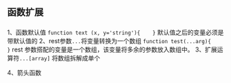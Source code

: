 ## 函数扩展

### 
1、函数默认值
`function text (x, y='string'){    }`
默认值之后的变量必须是带默认值的
2、rest参数`...`将变量转换为一个数组
`function test(...arg){    }`
rest 参数搭配的变量是一个数组，该变量将多余的参数放入数组中。
3、扩展运算符`...[array]` 将数组拆解成单个

4、箭头函数
